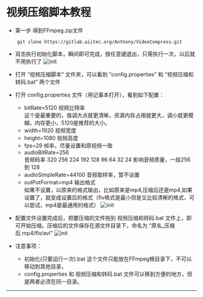 # 视频压缩脚本教程

* 第一步 得到FFmpeg.zip文件 

```
    git clone https://gitlab.aiitec.org/Anthony/VideoCompress.git
```

* 双击执行初始化脚本，瞬间即可完成，按任意键退出，只需执行一次，以后就不用执行了
  ![init](https://lingmu111-10012243.cos.ap-shanghai.myqcloud.com/init.png)

* 打开 “视频压缩脚本” 文件夹，可以看到 “config.properties” 和 “视频压缩和转码.bat” 两个文件 

* 打开 config.properties 文件（用记事本打开），看到如下配置：
    * bitRate=5120 视频比特率  
    这个是最重要的，值调大点就更清晰，资源内存占用就更大，调小就更模糊，内存更小，5120是推荐的大小。
    * width=1920 视频宽度
    * height=1080 视频高度
    * fps=29  帧率，尽量设置和原视频一致
    * audioBitRate=256  
    音频码率 320 256 224 192 128 96 64 32 24 影响音频质量，一般256 到 128
    * audioSimpleRate=44100 音频取样率，暂不设置 
    * outPutFormat=mp4 输出格式  
    如果不设置，以原来的格式输出，比如原来是mp4,压缩后还是mp4,如果设置了，就变成设置后的格式（flv格式是最小但是又比较清晰的格式，可以尝试，mp4是最通用的格式）
    ![init](https://lingmu111-10012243.cos.ap-shanghai.myqcloud.com/config.png)

* 配置文件设置完成后，把要压缩的文件拖到 视频压缩和转码.bat 文件上，即可开始压缩。压缩后的文件保存在源文件目录下，命名为 “原名_压缩后.mp4/flv/avi”
  ![init](https://lingmu111-10012243.cos.ap-shanghai.myqcloud.com/tuodong.png)

* 注意事项：
    * 初始化(只要运行一次).bat 这个文件只能放在FFmpeg根目录下，不可以移动到其他目录，
    * config.properties 和 视频压缩和转码.bat 文件可以移到方便的地方，但是两者必须在同一目录。

------------
